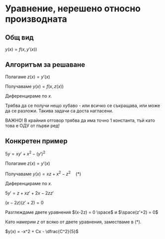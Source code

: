 # Уравнение, нерешено относно производната

## Общ вид

$y(x) = f(x, y'(x))$

## Алгоритъм за решаване

Полагаме $z(x) = y'(x)$

Получаваме $y(x) = f(x, z(x))$

Диференцираме по $x$.

Трябва да се получи нещо хубаво - или всичко се съкращава, или може да се разложи. Такива задачи са доста нагласени.

ВАЖНО! В крайния отговор трябва да има точно 1 константа, тъй като това е ОДУ от първи ред!

## Конкретен пример

$5y = xy' + x^2 - (y')^2$

Полагаме $z(x) = y'(x)$

Получаваме $y(x) = xz + x^2 - z^2 \quad (*)$

Диференцираме по $x$.

$5y' = z+xz'+2x-2zz'$

$(x-2z)(z'+2) = 0$

Разглеждаме двете уравнения $(x-2z) = 0 \space$ и $\space(z'+2) = 0$

Като намерим $z$ от всяко от двете уравнения, заместваме в $(*)$.

$y(x) = -x^2 + Cx - \dfrac{C^2}{5}$